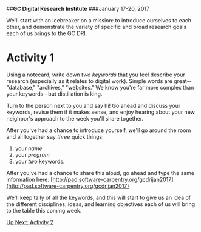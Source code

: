 ##**GC Digital Research Institute**
###January 17-20, 2017

We'll start with an icebreaker on a mission: to introduce ourselves to each other, and demonstrate the variety of specific and broad research goals each of us brings to the GC DRI.

# Activity 1

Using a notecard, write down *two keywords* that you feel describe your research (especially as it relates to digital work). Simple words are great--"database," "archives," "websites." We know you're far more complex than your keywords--but distillation is king.

Turn to the person next to you and say hi! Go ahead and discuss your keywords, revise them if it makes sense, and enjoy hearing about your new neighbor's approach to the week you'll share together.

After you've had a chance to introduce yourself, we'll go around the room and all together say *three* quick things: 

1. your *name*
2. your *program*
3. your *two* keywords.

After you've had a chance to share this aloud, go ahead and type the same information here: [http://pad.software-carpentry.org/gcdrijan2017](http://pad.software-carpentry.org/gcdrijan2017) 

We'll keep tally of all the keywords, and this will start to give us an idea of the different disciplines, ideas, and learning objectives each of us will bring to the table this coming week. 

[Up Next: Activity 2](https://github.com/mckinniburgh/GCDRI_IntroInstall/blob/master/Activity2.md)